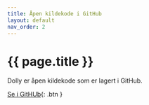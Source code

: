 ```yaml
---
title: Åpen kildekode i GitHub
layout: default
nav_order: 2
---
```


# {{ page.title }}

Dolly er åpen kildekode som er lagert i GitHub.

[Se i GitHUb](https://github.com/navikt/dolly-frontend/){: .btn }